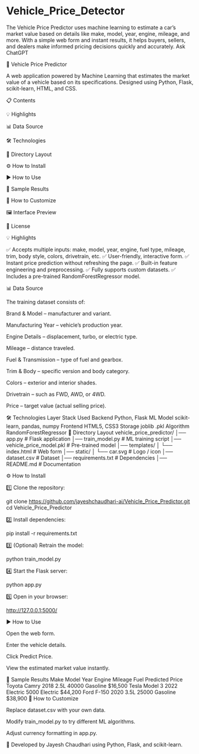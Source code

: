 # Vehicle_Price_Detector
The Vehicle Price Predictor uses machine learning to estimate a car’s market value based on details like make, model, year, engine, mileage, and more. With a simple web form and instant results, it helps buyers, sellers, and dealers make informed pricing decisions quickly and accurately. Ask ChatGPT

🚗 Vehicle Price Predictor








A web application powered by Machine Learning that estimates the market value of a vehicle based on its specifications.
Designed using Python, Flask, scikit-learn, HTML, and CSS.

📋 Contents

💡 Highlights

📊 Data Source

🛠 Technologies

📂 Directory Layout

⚙ How to Install

▶ How to Use

📌 Sample Results

🎯 How to Customize

🖼 Interface Preview

📜 License

💡 Highlights

✅ Accepts multiple inputs: make, model, year, engine, fuel type, mileage, trim, body style, colors, drivetrain, etc.
✅ User-friendly, interactive form.
✅ Instant price prediction without refreshing the page.
✅ Built-in feature engineering and preprocessing.
✅ Fully supports custom datasets.
✅ Includes a pre-trained RandomForestRegressor model.

📊 Data Source

The training dataset consists of:

Brand & Model – manufacturer and variant.

Manufacturing Year – vehicle’s production year.

Engine Details – displacement, turbo, or electric type.

Mileage – distance traveled.

Fuel & Transmission – type of fuel and gearbox.

Trim & Body – specific version and body category.

Colors – exterior and interior shades.

Drivetrain – such as FWD, AWD, or 4WD.

Price – target value (actual selling price).

🛠 Technologies
Layer	Stack Used
Backend	Python, Flask
ML Model	scikit-learn, pandas, numpy
Frontend	HTML5, CSS3
Storage	joblib .pkl
Algorithm	RandomForestRegressor
📂 Directory Layout
vehicle_price_predictor/
│── app.py                # Flask application
│── train_model.py         # ML training script
│── vehicle_price_model.pkl # Pre-trained model
│── templates/
│    └── index.html        # Web form
│── static/
│    └── car.svg           # Logo / icon
│── dataset.csv            # Dataset
│── requirements.txt       # Dependencies
│── README.md              # Documentation

⚙ How to Install

1️⃣ Clone the repository:

git clone https://github.com/jayeshchaudhari-ai/Vehicle_Price_Predictor.git
cd Vehicle_Price_Predictor


2️⃣ Install dependencies:

pip install -r requirements.txt


3️⃣ (Optional) Retrain the model:

python train_model.py


4️⃣ Start the Flask server:

python app.py


5️⃣ Open in your browser:

http://127.0.0.1:5000/

▶ How to Use

Open the web form.

Enter the vehicle details.

Click Predict Price.

View the estimated market value instantly.

📌 Sample Results
Make	Model	Year	Engine	Mileage	Fuel	Predicted Price
Toyota	Camry	2018	2.5L	40000	Gasoline	$16,500
Tesla	Model 3	2022	Electric	5000	Electric	$44,200
Ford	F-150	2020	3.5L	25000	Gasoline	$38,900
🎯 How to Customize

Replace dataset.csv with your own data.

Modify train_model.py to try different ML algorithms.

Adjust currency formatting in app.py.

🙌 Developed by Jayesh Chaudhari using Python, Flask, and scikit-learn.

